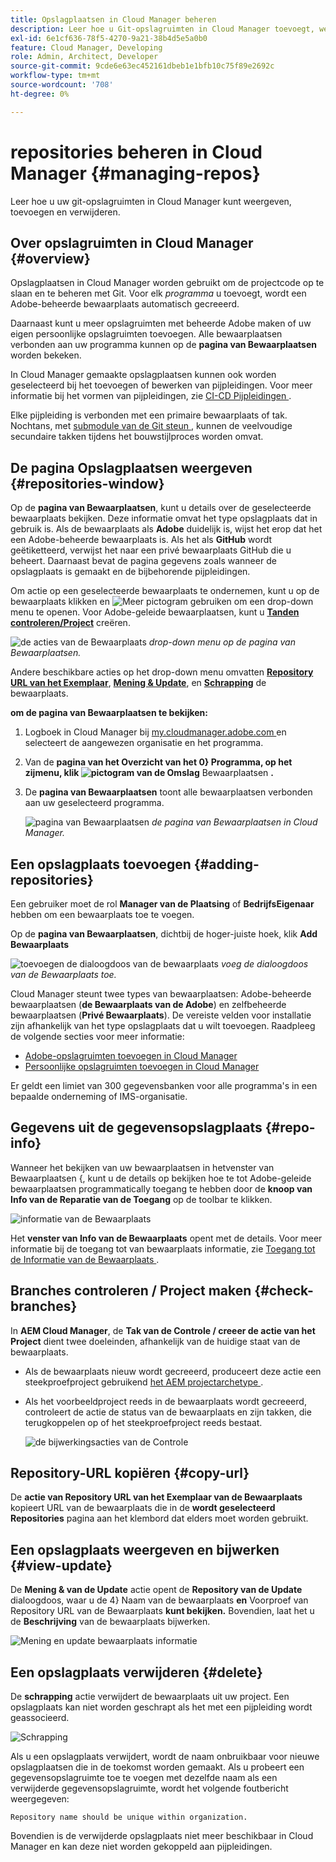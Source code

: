 ```yaml
---
title: Opslagplaatsen in Cloud Manager beheren
description: Leer hoe u Git-opslagruimten in Cloud Manager toevoegt, weergeeft en verwijdert.
exl-id: 6e1cf636-78f5-4270-9a21-38b4d5e5a0b0
feature: Cloud Manager, Developing
role: Admin, Architect, Developer
source-git-commit: 9cde6e63ec452161dbeb1e1bfb10c75f89e2692c
workflow-type: tm+mt
source-wordcount: '708'
ht-degree: 0%

---
```



# repositories beheren in Cloud Manager {#managing-repos}

Leer hoe u uw git-opslagruimten in Cloud Manager kunt weergeven, toevoegen en verwijderen.

## Over opslagruimten in Cloud Manager {#overview}

Opslagplaatsen in Cloud Manager worden gebruikt om de projectcode op te slaan en te beheren met Git. Voor elk *programma* u toevoegt, wordt een Adobe-beheerde bewaarplaats automatisch gecreeerd.

Daarnaast kunt u meer opslagruimten met beheerde Adobe maken of uw eigen persoonlijke opslagruimten toevoegen. Alle bewaarplaatsen verbonden aan uw programma kunnen op de **pagina van Bewaarplaatsen** worden bekeken.

In Cloud Manager gemaakte opslagplaatsen kunnen ook worden geselecteerd bij het toevoegen of bewerken van pijpleidingen. Voor meer informatie bij het vormen van pijpleidingen, zie [ CI-CD Pijpleidingen ](/help/implementing/cloud-manager/configuring-pipelines/introduction-ci-cd-pipelines.md).

Elke pijpleiding is verbonden met een primaire bewaarplaats of tak. Nochtans, met [ submodule van de Git steun ](git-submodules.md), kunnen de veelvoudige secundaire takken tijdens het bouwstijlproces worden omvat.

## De pagina Opslagplaatsen weergeven {#repositories-window}

Op de **pagina van Bewaarplaatsen**, kunt u details over de geselecteerde bewaarplaats bekijken. Deze informatie omvat het type opslagplaats dat in gebruik is. Als de bewaarplaats als **Adobe** duidelijk is, wijst het erop dat het een Adobe-beheerde bewaarplaats is. Als het als **GitHub** wordt geëtiketteerd, verwijst het naar een privé bewaarplaats GitHub die u beheert. Daarnaast bevat de pagina gegevens zoals wanneer de opslagplaats is gemaakt en de bijbehorende pijpleidingen.

Om actie op een geselecteerde bewaarplaats te ondernemen, kunt u op de bewaarplaats klikken en ![ Meer pictogram ](https://spectrum.adobe.com/static/icons/workflow_18/Smock_More_18_N.svg) gebruiken om een drop-down menu te openen. Voor Adobe-geleide bewaarplaatsen, kunt u **[Tanden controleren/Project](#check-branches)** creëren.

![ de acties van de Bewaarplaats ](assets/repository-actions.png)
*drop-down menu op de pagina van Bewaarplaatsen.*

Andere beschikbare acties op het drop-down menu omvatten **[Repository URL van het Exemplaar](#copy-url)**, **[Mening &amp; Update](#view-update)**, en **[Schrapping](#delete)** de bewaarplaats.

**om de pagina van Bewaarplaatsen te bekijken:**

1. Logboek in Cloud Manager bij [ my.cloudmanager.adobe.com ](https://my.cloudmanager.adobe.com/) en selecteert de aangewezen organisatie en het programma.

1. Van de **pagina van het Overzicht van het 0&rbrace; Programma, op het zijmenu, klik ![ pictogram van de Omslag ](https://spectrum.adobe.com/static/icons/workflow_18/Smock_Folder_18_N.svg)** Bewaarplaatsen **.**

1. De **pagina van Bewaarplaatsen** toont alle bewaarplaatsen verbonden aan uw geselecteerd programma.

   ![ pagina van Bewaarplaatsen ](assets/repositories.png)
   *de pagina van Bewaarplaatsen in Cloud Manager.*

## Een opslagplaats toevoegen {#adding-repositories}

Een gebruiker moet de rol **Manager van de Plaatsing** of **BedrijfsEigenaar** hebben om een bewaarplaats toe te voegen.

Op de **pagina van Bewaarplaatsen**, dichtbij de hoger-juiste hoek, klik **Add Bewaarplaats**

![ toevoegen de dialoogdoos van de bewaarplaats ](assets/repository-add.png)
*voeg de dialoogdoos van de Bewaarplaats toe.*

Cloud Manager steunt twee types van bewaarplaatsen: Adobe-beheerde bewaarplaatsen (**de Bewaarplaats van de Adobe**) en zelfbeheerde bewaarplaatsen (**Privé Bewaarplaats**). De vereiste velden voor installatie zijn afhankelijk van het type opslagplaats dat u wilt toevoegen. Raadpleeg de volgende secties voor meer informatie:

* [Adobe-opslagruimten toevoegen in Cloud Manager](adobe-repositories.md)
* [Persoonlijke opslagruimten toevoegen in Cloud Manager](private-repositories.md)

Er geldt een limiet van 300 gegevensbanken voor alle programma&#39;s in een bepaalde onderneming of IMS-organisatie.

## Gegevens uit de gegevensopslagplaats {#repo-info}

Wanneer het bekijken van uw bewaarplaatsen in het **&#x200B;**&#x200B;venster van Bewaarplaatsen &lbrace;, kunt u de details op bekijken hoe te tot Adobe-geleide bewaarplaatsen programmatically toegang te hebben door de **knoop van Info van de Reparatie van de Toegang** op de toolbar te klikken.

![ informatie van de Bewaarplaats ](assets/repository-access-repo-info2.png)

Het **venster van Info van de Bewaarplaats** opent met de details. Voor meer informatie bij de toegang tot van bewaarplaats informatie, zie [ Toegang tot de Informatie van de Bewaarplaats ](/help/implementing/cloud-manager/managing-code/accessing-repos.md).

## Branches controleren / Project maken {#check-branches}

In **AEM Cloud Manager**, de **Tak van de Controle / creeer de actie van het Project** dient twee doeleinden, afhankelijk van de huidige staat van de bewaarplaats.

* Als de bewaarplaats nieuw wordt gecreeerd, produceert deze actie een steekproefproject gebruikend [ het AEM projectarchetype ](https://experienceleague.adobe.com/en/docs/experience-manager-core-components/using/developing/archetype/overview).
* Als het voorbeeldproject reeds in de bewaarplaats wordt gecreeerd, controleert de actie de status van de bewaarplaats en zijn takken, die terugkoppelen op of het steekproefproject reeds bestaat.

  ![ de bijwerkingsacties van de Controle ](assets/check-branches.png)

## Repository-URL kopiëren {#copy-url}

De **actie van Repository URL van het Exemplaar van de Bewaarplaats** kopieert URL van de bewaarplaats die in de **wordt geselecteerd Repositories** pagina aan het klembord dat elders moet worden gebruikt.

## Een opslagplaats weergeven en bijwerken {#view-update}

De **Mening &amp; van de Update** actie opent de **Repository van de Update** dialoogdoos, waar u de 4&rbrace; Naam van de bewaarplaats **en** Voorproef van Repository URL van de Bewaarplaats **kunt bekijken.** Bovendien, laat het u de **Beschrijving** van de bewaarplaats bijwerken.

![ Mening en update bewaarplaats informatie ](assets/repository-view-update.png)

## Een opslagplaats verwijderen {#delete}

De **schrapping** actie verwijdert de bewaarplaats uit uw project. Een opslagplaats kan niet worden geschrapt als het met een pijpleiding wordt geassocieerd.

![ Schrapping ](assets/repository-delete.png)

Als u een opslagplaats verwijdert, wordt de naam onbruikbaar voor nieuwe opslagplaatsen die in de toekomst worden gemaakt. Als u probeert een gegevensopslagruimte toe te voegen met dezelfde naam als een verwijderde gegevensopslagruimte, wordt het volgende foutbericht weergegeven:

`Repository name should be unique within organization.`

Bovendien is de verwijderde opslagplaats niet meer beschikbaar in Cloud Manager en kan deze niet worden gekoppeld aan pijpleidingen.

